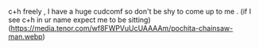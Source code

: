 c+h freely , I have a huge cudcomf so don't be shy to come up to me . (if I see c+h in ur name expect me to be sitting)
(https://media.tenor.com/wf8FWPVuUcUAAAAm/pochita-chainsaw-man.webp)


<!--
**DBYTEZ/DBYTEZ** is a ✨ _special_ ✨ repository because its `README.md` (this file) appears on your GitHub profile.

Here are some ideas to get you started:

- 🔭 I’m currently working on ...
- 🌱 I’m currently learning ...
- 👯 I’m looking to collaborate on ...
- 🤔 I’m looking for help with ...
- 💬 Ask me about ...
- 📫 How to reach me: ...
- 😄 Pronouns: ...
- ⚡ Fun fact: ...
-->
